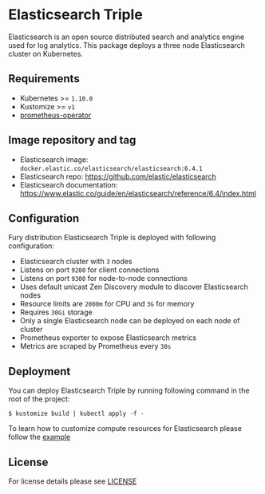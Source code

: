 # Elasticsearch Triple

Elasticsearch is an open source distributed search and analytics engine used for
log analytics. This package deploys a three node Elasticsearch cluster on
Kubernetes.

## Requirements

- Kubernetes >= `1.10.0`
- Kustomize >= `v1`
- [prometheus-operator](https://github.com/sighup-io/fury-kubernetes-monitoring/blob/master/prometheus-operator)


## Image repository and tag

* Elasticsearch image: `docker.elastic.co/elasticsearch/elasticsearch:6.4.1`
* Elasticsearch repo: https://github.com/elastic/elasticsearch
* Elasticsearch documentation:  https://www.elastic.co/guide/en/elasticsearch/reference/6.4/index.html


## Configuration

Fury distribution Elasticsearch Triple is deployed with following configuration:

- Elasticsearch cluster with `3` nodes
- Listens on port `9200` for client connections
- Listens on port `9300` for node-to-node connections
- Uses default unicast Zen Discovery module to discover Elasticsearch nodes
- Resource limits are `2000m` for CPU and `3G` for memory
- Requires `30Gi` storage
- Only a single Elasticsearch node can be deployed on each node of cluster
- Prometheus exporter to expose Elasticsearch metrics
- Metrics are scraped by Prometheus every `30s`


## Deployment

You can deploy Elasticsearch Triple by running following command in the root of the project:

`$ kustomize build | kubectl apply -f -`

To learn how to customize compute resources for Elasticsearch please follow the [example](https://github.com/sighup-io/fury-kubernetes-logging/tree/master/examples/elasticsearch-resources)

## License

For license details please see [LICENSE](https://sighup.io/fury/license)
